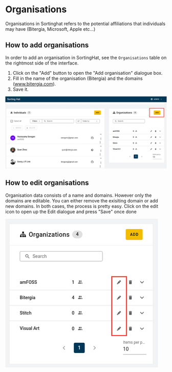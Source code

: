 # Organisations

Organisations in Sortinghat refers to the potential affiliations that individuals may have (Bitergia, Microsoft, Apple etc...)

## How to add organisations

In order to add an organisation in SortingHat, see the <code>Organisations</code> table on the rightmost side of the interface.

1. Click on the "Add" button to open the "Add organisation" dialogue box.
2. Fill in the name of the organisation (Bitergia) and the domains (www.bitergia.com).
3. Save it.

![add-org](./assets/add-org.png)

## How to edit organisations

Organisation data consists of a name and domains. However only the domains are editable. You can either remove the exisiting domain or add new domains. In both cases, the process is pretty easy. Click on the edit icon to open up the Edit dialogue and press "Save" once done

![edit-org](./assets/edit-org.png)
